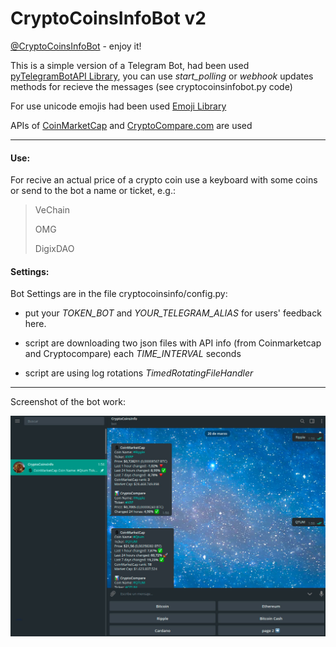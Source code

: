 # CryptoCoinsInfoBot v2

[@CryptoCoinsInfoBot](https://t.me/CryptoCoinsInfoBot "@CryptoCoinsInfoBot") - enjoy it!

This is a simple version of a Telegram Bot, had been used [pyTelegramBotAPI Library](https://github.com/eternnoir/pyTelegramBotAPI "pyTelegramBotAPI Library GitHub Repository"), you can use *start_polling* or *webhook* updates methods for recieve the messages (see cryptocoinsinfobot.py code)

For use unicode emojis had been used [Emoji Library](https://github.com/carpedm20/emoji "Emoji for Python.")

APIs of [CoinMarketCap](https://coinmarketcap.com/api/ "CoinMarketCap") and [CryptoCompare.com](https://www.cryptocompare.com/api/ "CryptoCompare.com") are used

---

#### Use:

For recive an actual price of a crypto coin use a keyboard with some coins or send to the bot a name or ticket, e.g.:

> VeChain
> 
> OMG
> 
> DigixDAO


#### Settings:

Bot Settings are in the file cryptocoinsinfo/config.py:

*  put your *TOKEN_BOT* and *YOUR_TELEGRAM_ALIAS* for users' feedback here.

* script are downloading two json files with API info (from Coinmarketcap and Cryptocompare) each *TIME_INTERVAL* seconds

* script are using log rotations *TimedRotatingFileHandler*

---

Screenshot of the bot work:

![CryptoCoinsInfoBot](CryptoCoinsInfoBot.jpg "CryptoCoinsInfoBot")
